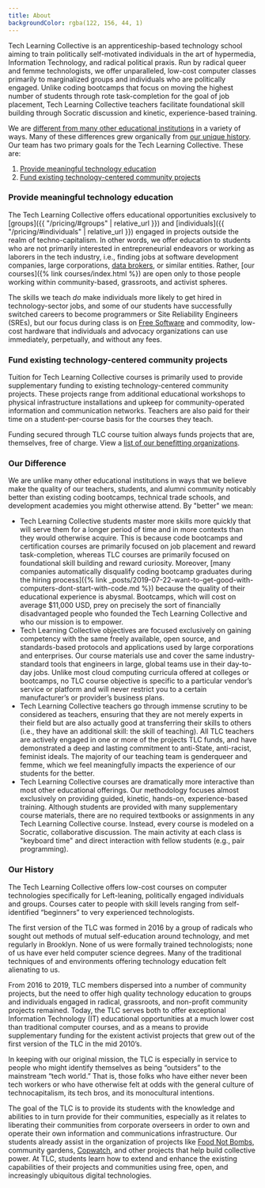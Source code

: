 ```yaml
---
title: About
backgroundColor: rgba(122, 156, 44, 1)
---
```


Tech Learning Collective is an apprenticeship-based technology school aiming to train politically self-motivated individuals in the art of hypermedia, Information Technology, and radical political praxis. Run by radical queer and femme technologists, we offer unparalleled, low-cost computer classes primarily to marginalized groups and individuals who are politically engaged. Unlike coding bootcamps that focus on moving the highest number of students through rote task-completion for the goal of job placement, Tech Learning Collective teachers facilitate foundational skill building through Socratic discussion and kinetic, experience-based training.

We are [different from many other educational institutions](#our-difference) in a variety of ways. Many of these differences grew organically from [our unique history](#our-history). Our team has two primary goals for the Tech Learning Collective. These are:

1. [Provide meaningful technology education](#provide-meaningful-technology-education)
1. [Fund existing technology-centered community projects](#fund-existing-technology-centered-community-projects)

### Provide meaningful technology education

The Tech Learning Collective offers educational opportunities exclusively to [groups]({{ "/pricing/#groups" | relative_url }}) and [individuals]({{ "/pricing/#individuals" | relative_url }}) engaged in projects outside the realm of techno-capitalism. In other words, we offer education to students who are not primarily interested in entrepreneurial endeavors or working as laborers in the tech industry, i.e., finding jobs at software development companies, large corporations, [data brokers](https://privacyinternational.org/type-resource/data-brokers-profile), or similar entities. Rather, [our courses]({% link courses/index.html %}) are open only to those people working within community-based, grassroots, and activist spheres.

The skills we teach *do* make individuals more likely to get hired in technology-sector jobs, and some of our students have successfully switched careers to become programmers or Site Reliability Engineers (SREs), but our focus during class is on [Free Software](https://www.gnu.org/philosophy/free-sw.html) and commodity, low-cost hardware that individuals and advocacy organizations can use immediately, perpetually, and without any fees.

### Fund existing technology-centered community projects

Tuition for Tech Learning Collective courses is primarily used to provide supplementary funding to existing technology-centered community projects. These projects range from additional educational workshops to physical infrastructure installations and upkeep for community-operated information and communication networks. Teachers are also paid for their time on a student-per-course basis for the courses they teach.

Funding secured through TLC course tuition always funds projects that are, themselves, free of charge. View a [list of our benefitting organizations](https://github.com/AnarchoTechNYC/meta/wiki/Accomplices-and-allies).

### Our Difference

We are unlike many other educational institutions in ways that we believe make the quality of our teachers, students, and alumni community noticably better than existing coding bootcamps, technical trade schools, and development academies you might otherwise attend. By "better" we mean:

* Tech Learning Collective students master more skills more quickly that will serve them for a longer period of time and in more contexts than they would otherwise acquire. This is because code bootcamps and certification courses are primarily focused on job placement and reward task-completion, whereas TLC courses are primarily focused on foundational skill building and reward curiosity. Moreover, [many companies automatically disqualify coding bootcamp graduates during the hiring process]({% link _posts/2019-07-22-want-to-get-good-with-computers-dont-start-with-code.md %}) because the quality of their educational experience is abysmal. Bootcamps, which will cost on average $11,000 USD, prey on precisely the sort of financially disadvantaged people who founded the Tech Learning Collective and who our mission is to empower.
* Tech Learning Collective objectives are focused exclusively on gaining competency with the same freely available, open source, and standards-based protocols and applications used by large corporations and enterprises. Our course materials use and cover the same industry-standard tools that engineers in large, global teams use in their day-to-day jobs. Unlike most cloud computing curricula offered at colleges or bootcamps, no TLC course objective is specific to a particular vendor&rsquo;s service or platform and will never restrict you to a certain manufacturer&rsquo;s or provider&rsquo;s business plans.
* Tech Learning Collective teachers go through immense scrutiny to be considered as teachers, ensuring that they are not merely experts in their field but are also actually good at transferring their skills to others (i.e., they have an additional skill: the skill of teaching). All TLC teachers are actively engaged in one or more of the projects TLC funds, and have demonstrated a deep and lasting commitment to anti-State, anti-racist, feminist ideals. The majority of our teaching team is genderqueer and femme, which we feel meaningfully impacts the experience of our students for the better.
* Tech Learning Collective courses are dramatically more interactive than most other educational offerings. Our methodology focuses almost exclusively on providing guided, kinetic, hands-on, experience-based training. Although students are provided with many supplementary course materials, there are no required textbooks or assignments in any Tech Learning Collective course. Instead, every course is modeled on a Socratic, collaborative discussion. The main activity at each class is "keyboard time" and direct interaction with fellow students (e.g., pair programming).

### Our History

The Tech Learning Collective offers low-cost courses on computer technologies specifically for Left-leaning, politically engaged individuals and groups. Courses cater to people with skill levels ranging from self-identified “beginners” to very experienced technologists.

The first version of the TLC was formed in 2016 by a group of radicals who sought out methods of mutual self-education around technology, and met regularly in Brooklyn. None of us were formally trained technologists; none of us have ever held computer science degrees. Many of the traditional techniques of and environments offering technology education felt alienating to us.

From 2016 to 2019, TLC members dispersed into a number of community projects, but the need to offer high quality technology education to groups and individuals engaged in radical, grassroots, and non-profit community projects remained. Today, the TLC serves both to offer exceptional Information Technology (IT) educational opportunities at a much lower cost than traditional computer courses, and as a means to provide supplementary funding for the existent activist projects that grew out of the first version of the TLC in the mid 2010&rsquo;s.

In keeping with our original mission, the TLC is especially in service to people who might identify themselves as being “outsiders” to the mainstream “tech world.” That is, those folks who have either never been tech workers or who have otherwise felt at odds with the general culture of technocapitalism, its tech bros, and its monocultural intentions.

The goal of the TLC is to provide its students with the knowledge and abilities to in turn provide for their communities, especially as it relates to liberating their communities from corporate overseers in order to own and operate their own information and communications infrastructure. Our students already assist in the organization of projects like [Food Not Bombs](https://foodnotbombs.net/), community gardens, [Copwatch](https://en.wikipedia.org/wiki/Copwatch), and other projects that help build collective power. At TLC, students learn how to extend and enhance the existing capabilities of their projects and communities using free, open, and increasingly ubiquitous digital technologies.

